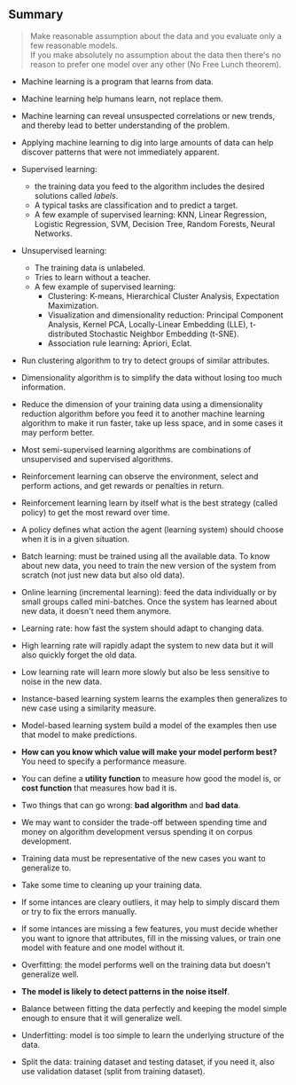 ## Summary
> Make reasonable assumption about the data and you evaluate only a few reasonable models. <br>
> If you make absolutely no assumption about the data then there's no reason to prefer one model over any other (No Free Lunch theorem). <br>

- Machine learning is a program that learns from data.
- Machine learning help humans learn, not replace them.
- Machine learning can reveal unsuspected correlations or new trends, and thereby lead to better understanding of the problem.
- Applying machine learning to dig into large amounts of data can help discover patterns that were not immediately apparent.

- Supervised learning:
  - the training data you feed to the algorithm includes the desired solutions called _labels_.
  - A typical tasks are classification and to predict a target.
  - A few example of supervised learning: KNN, Linear Regression, Logistic Regression, SVM, Decision Tree, Random Forests, Neural Networks.

- Unsupervised learning:
  - The training data is unlabeled.
  - Tries to learn without a teacher.
  - A few example of supervised learning:
    - Clustering: K-means, Hierarchical Cluster Analysis, Expectation Maximization.
    - Visualization and dimensionality reduction: Principal Component Analysis, Kernel PCA, Locally-Linear Embedding (LLE), t-distributed Stochastic Neighbor Embedding (t-SNE).
    - Association rule learning: Apriori, Eclat.

- Run clustering algorithm to try to detect groups of similar attributes.
- Dimensionality algorithm is to simplify the data without losing too much information.
- Reduce the dimension of your training data using a dimensionality reduction algorithm before you feed it to another machine learning algorithm to make it run faster, take up less space, and in some cases it may perform better.
- Most semi-supervised learning algorithms are combinations of unsupervised and supervised algorithms.
- Reinforcement learning can observe the environment, select and perform actions, and get rewards or penalties in return.

- Reinforcement learning learn by itself what is the best strategy (called policy) to get the most reward over time.
- A policy defines what action the agent (learning system) should choose when it is in a given situation.
- Batch learning: must be trained using all the available data. To know about new data, you need to train the new version of the system from scratch (not just new data but also old data).
- Online learning (incremental learning): feed the data individually or by small groups called mini-batches. Once the system has learned about new data, it doesn't need them anymore.
- Learning rate: how fast the system should adapt to changing data.

- High learning rate will rapidly adapt the system to new data but it will also quickly forget the old data.
- Low learning rate will learn more slowly but also be less sensitive to noise in the new data.
- Instance-based learning system learns the examples then generalizes to new case using a similarity measure.
- Model-based learning system build a model of the examples then use that model to make predictions.
- __How can you know which value will make your model perform best?__ You need to specify a performance measure.

- You can define a __utility function__ to measure how good the model is, or __cost function__ that measures how bad it is.
- Two things that can go wrong: __bad algorithm__ and __bad data__.
- We may want to consider the trade-off between spending time and money on algorithm development versus spending it on corpus development.
- Training data must be representative of the new cases you want to generalize to.
- Take some time to cleaning up your training data.

- If some intances are cleary outliers, it may help to simply discard them or try to fix the errors manually.
- If some intances are missing a few features, you must decide whether you want to ignore that attributes, fill in the missing values, or train one model with feature and one model without it.
- Overfitting: the model performs well on the training data but doesn't generalize well.
- __The model is likely to detect patterns in the noise itself__.
- Balance between fitting the data perfectly and keeping the model simple enough to ensure that it will generalize well.
- Underfitting: model is too simple to learn the underlying structure of the data.
- Split the data: training dataset and testing dataset, if you need it, also use validation dataset (split from training dataset).
